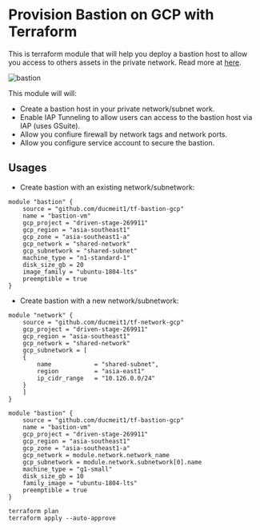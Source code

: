 # Provision Bastion on GCP with Terraform

This is terraform module that will help you deploy a bastion host to allow you access to others assets in the private network. Read more at [here](https://cloud.google.com/solutions/connecting-securely).

![bastion](https://cloud.google.com/solutions/images/bastion.png)

This module will will:

- Create a bastion host in your private network/subnet work.
- Enable IAP Tunneling to allow users can access to the bastion host via IAP (uses GSuite).
- Allow you confiure firewall by network tags and network ports.
- Allow you configure service account to secure the bastion.

## Usages

- Create bastion with an existing network/subnetwork:

```hcl
module "bastion" {
    source = "github.com/ducmeit1/tf-bastion-gcp"
    name = "bastion-vm"
    gcp_project = "driven-stage-269911"
    gcp_region = "asia-southeast1"
    gcp_zone = "asia-southeast1-a"
    gcp_network = "shared-network"
    gcp_subnetwork = "shared-subnet"
    machine_type = "n1-standard-1"
    disk_size_gb = 20
    image_family = "ubuntu-1804-lts"
    preemptible = true
}
```

- Create bastion with a new network/subnetwork:

```hcl
module "network" {
    source = "github.com/ducmeit1/tf-network-gcp"
    gcp_project = "driven-stage-269911"
    gcp_region = "asia-southeast1"
    gcp_network = "shared-network"
    gcp_subnetwork = [
    {
        name            = "shared-subnet",
        region          = "asia-east1"
        ip_cidr_range   = "10.126.0.0/24"
    }
    ]
}

module "bastion" {
    source = "github.com/ducmeit1/tf-bastion-gcp"
    name = "bastion-vm"
    gcp_project = "driven-stage-269911"
    gcp_region = "asia-southeast1"
    gcp_zone = "asia-southeast1-a"
    gcp_network = module.network.network_name
    gcp_subnetwork = module.network.subnetwork[0].name
    machine_type = "g1-small"
    disk_size_gb = 10
    family_image = "ubuntu-1804-lts"
    preemptible = true
}
```

```shell
terraform plan
terraform apply --auto-approve
```
